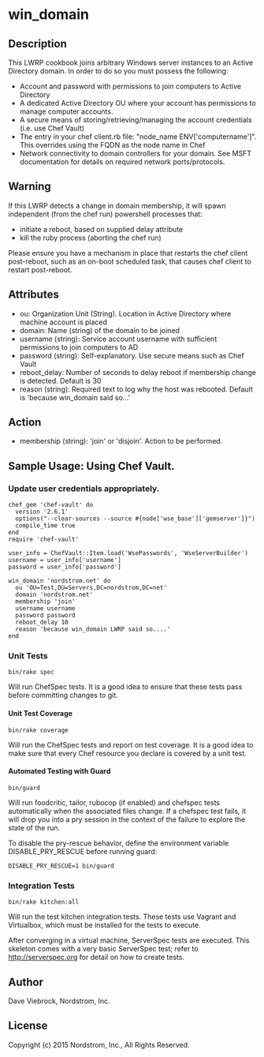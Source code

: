 # win_domain

## Description

This LWRP cookbook joins arbitrary Windows server instances to an Active Directory
domain.  In order to do so you must possess the following:
* Account and password with permissions to join computers to Active Directory
* A dedicated Active Directory OU where your account has permissions to manage computer accounts.
* A secure means of storing/retrieving/managing the account credentials (i.e. use Chef Vault)
* The entry in your chef client.rb file: "node_name ENV['computername']".  This overrides using the FQDN as the node name in Chef
* Network connectivity to domain controllers for your domain.  See MSFT documentation for details on required network ports/protocols.

## Warning
If this LWRP detects a change in domain membership, it will spawn independent (from the chef run) powershell processes that:

* initiate a reboot, based on supplied delay attribute
* kill the ruby process (aborting the chef run)

Please ensure you have a mechanism in place that restarts the chef client post-reboot, such as an on-boot scheduled task, that causes chef client to restart post-reboot.


## Attributes

* ou: Organization Unit (String).  Location in Active Directory where machine account is placed
* domain: Name (string) of the domain to be joined
* username (string): Service account username with sufficient permissions to join computers to AD
* password (string): Self-explanatory.  Use secure means such as Chef Vault
* reboot_delay: Number of seconds to delay reboot if membership change is detected.  Default is 30
* reason (string): Required text to log why the host was rebooted. Default is 'because win_domain said so...'

## Action

* membership (string): 'join' or 'disjoin'.  Action to be performed.

## Sample Usage: Using Chef Vault.
### Update user credentials appropriately.

    chef_gem 'chef-vault' do
      version '2.6.1'
      options("--clear-sources --source #{node['wse_base']['gemserver']}")
      compile_time true
    end
    require 'chef-vault'

    user_info = ChefVault::Item.load('WsePasswords', 'WseServerBuilder')
    username = user_info['username']
    password = user_info['password']

    win_domain 'nordstrom.net' do
      ou 'OU=Test,OU=Servers,DC=nordstrom,DC=net'
      domain 'nordstrom.net'
      membership 'join'
      username username
      password password
      reboot_delay 10
      reason 'because win_domain LWRP said so....'
    end

### Unit Tests

    bin/rake spec

Will run ChefSpec tests.  It is a good idea to ensure that these
tests pass before committing changes to git.

#### Unit Test Coverage

    bin/rake coverage

Will run the ChefSpec tests and report on test coverage.  It is a
good idea to make sure that every Chef resource you declare is covered
by a unit test.

#### Automated Testing with Guard

    bin/guard

Will run foodcritic, tailor, rubocop (if enabled) and chefspec tests
automatically when the associated files change.  If a chefspec test
fails, it will drop you into a pry session in the context of the
failure to explore the state of the run.

To disable the pry-rescue behavior, define the environment variable
DISABLE_PRY_RESCUE before running guard:

    DISABLE_PRY_RESCUE=1 bin/guard

### Integration Tests

    bin/rake kitchen:all

Will run the test kitchen integration tests.  These tests use Vagrant
and Virtualbox, which must be installed for the tests to execute.

After converging in a virtual machine, ServerSpec tests are executed.
This skeleton comes with a very basic ServerSpec test; refer to
http://serverspec.org for detail on how to create tests.

## Author

Dave Viebrock, Nordstrom, Inc.

## License

Copyright (c) 2015 Nordstrom, Inc., All Rights Reserved.
